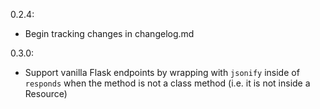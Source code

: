 0.2.4:

- Begin tracking changes in changelog.md

0.3.0:

- Support vanilla Flask endpoints by wrapping with `jsonify` inside of `responds` when the method is not a class method (i.e. it is not inside a Resource)